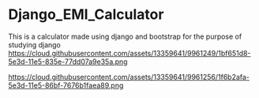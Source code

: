 # Django_EMI_Calculator
This is a calculator made using django and bootstrap for the purpose of studying django
https://cloud.githubusercontent.com/assets/13359641/9961249/1bf651d8-5e3d-11e5-835e-77dd07a9e35a.png

https://cloud.githubusercontent.com/assets/13359641/9961256/1f6b2afa-5e3d-11e5-86bf-7676b1faea89.png
